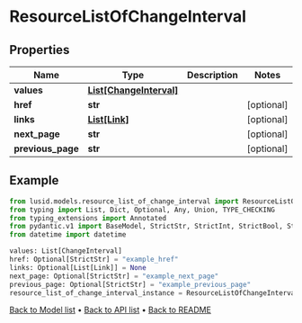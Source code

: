 # ResourceListOfChangeInterval

## Properties
Name | Type | Description | Notes
------------ | ------------- | ------------- | -------------
**values** | [**List[ChangeInterval]**](ChangeInterval.md) |  | 
**href** | **str** |  | [optional] 
**links** | [**List[Link]**](Link.md) |  | [optional] 
**next_page** | **str** |  | [optional] 
**previous_page** | **str** |  | [optional] 
## Example

```python
from lusid.models.resource_list_of_change_interval import ResourceListOfChangeInterval
from typing import List, Dict, Optional, Any, Union, TYPE_CHECKING
from typing_extensions import Annotated
from pydantic.v1 import BaseModel, StrictStr, StrictInt, StrictBool, StrictFloat, StrictBytes, Field, validator, ValidationError, conlist, constr
from datetime import datetime

values: List[ChangeInterval]
href: Optional[StrictStr] = "example_href"
links: Optional[List[Link]] = None
next_page: Optional[StrictStr] = "example_next_page"
previous_page: Optional[StrictStr] = "example_previous_page"
resource_list_of_change_interval_instance = ResourceListOfChangeInterval(values=values, href=href, links=links, next_page=next_page, previous_page=previous_page)

```

[Back to Model list](../README.md#documentation-for-models) &#8226; [Back to API list](../README.md#documentation-for-api-endpoints) &#8226; [Back to README](../README.md)

